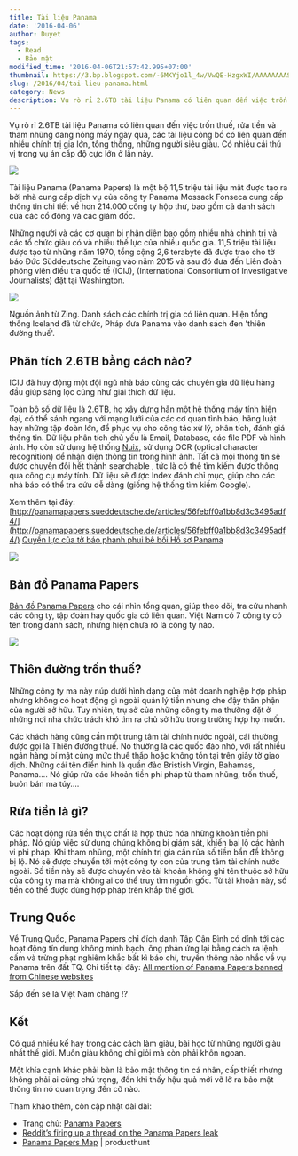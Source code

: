 ```yaml
---
title: Tài liệu Panama
date: '2016-04-06'
author: Duyet
tags:
  - Read
  - Bảo mật
modified_time: '2016-04-06T21:57:42.995+07:00'
thumbnail: https://3.bp.blogspot.com/-6MKYjo1l_4w/VwQE-HzgxWI/AAAAAAAAS4Y/ms8tZUiYGnMbhKz2SDO3tqabO0iab6IGQ/s1600/firma_aufmacher_final.jpg
slug: /2016/04/tai-lieu-panama.html
category: News
description: Vụ rò rỉ 2.6TB tài liệu Panama có liên quan đến việc trốn thuế, rửa tiền và tham nhũng đang nóng mấy ngày qua, các tài liệu công bố có liên quan đến nhiều chính trị gia lớn, tổng thống, những người siêu giàu. Có nhiều cái thú vị trong vụ án cấp độ cực lớn ở lần này.
---
```


Vụ rò rỉ 2.6TB tài liệu Panama có liên quan đến việc trốn thuế, rửa tiền và tham nhũng đang nóng mấy ngày qua, các tài liệu công bố có liên quan đến nhiều chính trị gia lớn, tổng thống, những người siêu giàu. Có nhiều cái thú vị trong vụ án cấp độ cực lớn ở lần này.

[![](https://3.bp.blogspot.com/-6MKYjo1l_4w/VwQE-HzgxWI/AAAAAAAAS4Y/ms8tZUiYGnMbhKz2SDO3tqabO0iab6IGQ/s640/firma_aufmacher_final.jpg)](https://blog.duyet.net/2016/04/tai-lieu-panama.html)

Tài liệu Panama (Panama Papers) là một bộ 11,5 triệu tài liệu mật được tạo ra bởi nhà cung cấp dịch vụ của công ty Panama Mossack Fonseca cung cấp thông tin chi tiết về hơn 214.000 công ty hộp thư, bao gồm cả danh sách của các cổ đông và các giám đốc.

Những người và các cơ quan bị nhận diện bao gồm nhiều nhà chính trị và các tổ chức giàu có và nhiều thế lực của nhiều quốc gia. 11,5 triệu tài liệu được tạo từ những năm 1970, tổng cộng 2,6 terabyte đã được trao cho tờ báo Đức Süddeutsche Zeitung vào năm 2015 và sau đó đưa đến Liên đoàn phóng viên điều tra quốc tế (ICIJ), (International Consortium of Investigative Journalists) đặt tại Washington.

![](https://4.bp.blogspot.com/-_RhEfdlmnss/VwP91lCAl0I/AAAAAAAAS3o/AWLSAxbp3wYwTyd3PxwEqgYWi27NKjYag/s1600/zing_chinhtrigia1.jpg)

Nguồn ảnh từ Zing. Danh sách các chính trị gia có liên quan. Hiện tổng thống Iceland đã từ chức, Pháp đưa Panama vào danh sách đen 'thiên đường thuế'.

## Phân tích 2.6TB bằng cách nào?

ICIJ đã huy động một đội ngũ nhà báo cùng các chuyên gia dữ liệu hàng đầu giúp sàng lọc cũng như giải thích dữ liệu.

Toàn bộ số dữ liệu là 2.6TB, họ xây dựng hẳn một hệ thống máy tính hiện đại, có thể sánh ngang với mạng lưới của các cơ quan tình báo, hãng luật hay những tập đoàn lớn, để phục vụ cho công tác xử lý, phân tích, đánh giá thông tin. Dữ liệu phân tích chủ yếu là Email, Database, các file PDF và hình ảnh. Họ còn sử dụng hệ thống [Nuix](http://www.nuix.com/), sử dụng OCR (optical character recognition) để nhận diện thông tin trong hình ảnh. Tất cả mọi thông tin sẽ được chuyển đổi hết thành searchable , tức là có thể tìm kiếm được thông qua công cụ máy tính. Dữ liệu sẽ được Index đánh chỉ mục, giúp cho các nhà báo có thể tra cứu dễ dàng (giống hệ thống tìm kiếm Google).

Xem thêm tại đây: [http://panamapapers.sueddeutsche.de/articles/56febff0a1bb8d3c3495adf4/](http://panamapapers.sueddeutsche.de/articles/56febff0a1bb8d3c3495adf4/)
[Quyền lực của tờ báo phanh phui bê bối Hồ sơ Panama](http://vnexpress.net/tin-tuc/the-gioi/tu-lieu/quyen-luc-cua-to-bao-phanh-phui-be-boi-ho-so-panama-3382045.html)

[![](https://4.bp.blogspot.com/-DZ87z-rOymQ/VwQBbrMDbPI/AAAAAAAAS4M/Xv8N_6HRAiQoDauyIG8OG_hdi6WC754zA/s1600/_modules_4_image_url.png)](http://panamapapers.sueddeutsche.de/articles/56febff0a1bb8d3c3495adf4/)

## Bản đồ Panama Papers

[Bản đồ Panama Papers](https://briankilmartin.cartodb.com/viz/54ddb5c0-f80e-11e5-9a9c-0e5db1731f59/embed_map?ref=producthunt) cho cái nhìn tổng quan, giúp theo dõi, tra cứu nhanh các công ty, tập đoàn hay quốc gia có liên quan. Việt Nam có 7 công ty có tên trong danh sách, nhưng hiện chưa rõ là công ty nào.

[![](https://2.bp.blogspot.com/-3_QeKDcBIfk/VwQATZDisTI/AAAAAAAAS4A/g3Vv8_3wao8A-CCr3w61gGIqWxp4SXNGQ/s1600/Screenshot%2Bfrom%2B2016-04-06%2B01-09-47.png)](https://briankilmartin.cartodb.com/viz/54ddb5c0-f80e-11e5-9a9c-0e5db1731f59/embed_map?ref=producthunt)

## Thiên đường trốn thuế?

Những công ty ma này núp dưới hình dạng của một doanh nghiệp hợp pháp nhưng không có hoạt động gì ngoài quản lý tiền nhưng che đậy thân phận của người sở hữu. Tuy nhiên, trụ sở của những công ty ma thường đặt ở những nơi nhà chức trách khó tìm ra chủ sở hữu trong trường hợp họ muốn.

Các khách hàng cũng cần một trung tâm tài chính nước ngoài, cái thường được gọi là Thiên đường thuế. Nó thường là các quốc đảo nhỏ, với rất nhiều ngân hàng bí mật cùng mức thuế thấp hoặc không tồn tại trên giấy tờ giao dịch. Những cái tên điển hình là quần đảo Bristish Virgin, Bahamas, Panama…. Nó giúp rửa các khoản tiền phi pháp từ tham nhũng, trốn thuế, buôn bán ma túy….

## Rửa tiền là gì?

Các hoạt động rửa tiền thực chất là hợp thức hóa những khoản tiền phi pháp. Nó giúp việc sử dụng chúng không bị giám sát, khiến bại lộ các hành vi phi pháp. Khi tham nhũng, một chính trị gia cần rửa số tiền bẩn để không bị lộ. Nó sẽ được chuyển tới một công ty con của trung tâm tài chính nước ngoài. Số tiền này sẽ được chuyển vào tài khoản không ghi tên thuộc sở hữu của công ty ma mà không ai có thể truy tìm nguồn gốc. Từ tài khoản này, số tiền có thể được dùng hợp pháp trên khắp thế giới.

## Trung Quốc

Về Trung Quốc, Panama Papers chỉ đích danh Tập Cận Bình có dính tới các hoạt động tín dụng không minh bạch, ông phản ứng lại bằng cách ra lệnh cấm và trừng phạt nghiêm khắc bất kì báo chí, truyền thông nào nhắc về vụ Panama trên đất TQ. Chi tiết tại đây: [All mention of Panama Papers banned from Chinese websites](http://www.theguardian.com/news/2016/apr/05/all-mention-of-panama-papers-banned-from-chinese-websites)

Sắp đến sẽ là Việt Nam chăng !?

## Kết

Có quá nhiều kế hay trong các cách làm giàu, bài học từ những người giàu nhất thế giới. Muốn giàu không chỉ giỏi mà còn phải khôn ngoan.

Một khía cạnh khác phải bàn là bảo mật thông tin cá nhân, cấp thiết nhưng không phải ai cũng chú trọng, đến khi thấy hậu quả mới vỡ lỡ ra bảo mật thông tin nó quan trọng đến cỡ nào.

Tham khảo thêm, còn cập nhật dài dài:

- Trang chủ: [Panama Papers](http://panamapapers.sueddeutsche.de/en/)
- [Reddit’s firing up a thread on the Panama Papers leak](http://techcrunch.com/2016/04/03/reddits-firing-up-a-thread-on-the-panama-papers-leak/)
- [Panama Papers Map](https://www.producthunt.com/tech/panama-papers-map) | producthunt
